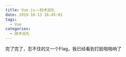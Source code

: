 ```yaml
---
title: Vue.js——技术巡礼
date: 2019-10-13 16:45:01
tags:
  - Vue
categories:
  - 技术巡礼
---
```


完了完了，忍不住的又一个Flag，我已经看到打脸啪啪响了
